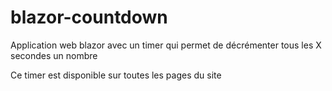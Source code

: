 # blazor-countdown

Application web blazor avec un timer qui permet de décrémenter tous les X secondes un nombre

Ce timer est disponible sur toutes les pages du site
